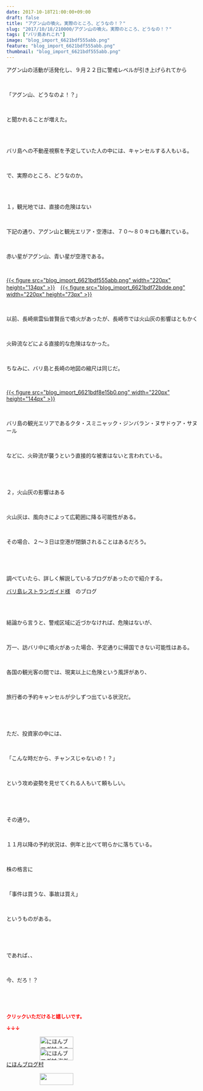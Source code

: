 ```yaml
---
date: 2017-10-18T21:00:00+09:00
draft: false
title: "アグン山の噴火。実際のところ、どうなの！？"
slug: "2017/10/18/210000/アグン山の噴火。実際のところ、どうなの！？"
tags: ["バリ島あれこれ"]
image: "blog_import_6621bdf555abb.png"
feature: "blog_import_6621bdf555abb.png"
thumbnail: "blog_import_6621bdf555abb.png"
---
```

<p>アグン山の活動が活発化し、９月２２日に警戒レベルが引き上げられてから</p><p> </p><p>「アグン山、どうなのよ！？」</p><p> </p><p>と聞かれることが増えた。</p><p> </p><p><br/>バリ島への不動産視察を予定していた人の中には、キャンセルする人もいる。</p><p> </p><p>で、実際のところ、どうなのか。</p><p> </p><p><br/>１，観光地では、直接の危険はない</p><p> </p><p>下記の通り、アグン山と観光エリア・空港は、７０～８０キロも離れている。</p><p> </p><p>赤い星がアグン山、青い星が空港である。</p><p> </p><p><a href="blog_import_6621bdf555abb.png">{{< figure src="blog_import_6621bdf555abb.png" width="220px" height="134px" >}}</a>　<a href="blog_import_6621bdf72bdde.png">{{< figure src="blog_import_6621bdf72bdde.png" width="220px" height="73px" >}}</a></p><p> </p><p>以前、長崎県雲仙普賢岳で噴火があったが、長崎市では火山灰の影響はともかく</p><p> </p><p>火砕流などによる直接的な危険はなかった。</p><p> </p><p>ちなみに、バリ島と長崎の地図の縮尺は同じだ。</p><p> </p><p><a href="blog_import_6621bdf8e15b0.png">{{< figure src="blog_import_6621bdf8e15b0.png" width="220px" height="144px" >}}</a></p><p> </p><p>バリ島の観光エリアであるクタ・スミニャック・ジンバラン・ヌサドゥア・サヌール</p><p> </p><p>などに、火砕流が襲うという直接的な被害はないと言われている。</p><p> </p><p> </p><p>２，火山灰の影響はある</p><p> </p><p>火山灰は、風向きによって広範囲に降る可能性がある。</p><p> </p><p>その場合、２～３日は空港が閉鎖されることはあるだろう。</p><p> </p><p> </p><p>調べていたら、詳しく解説しているブログがあったので紹介する。</p><p><a href="234423" target="_blank">バリ島レストランガイド様</a>　のブログ</p><p> </p><p><br/>結論から言うと、警戒区域に近づかなければ、危険はないが、</p><p> </p><p>万一、訪バリ中に噴火があった場合、予定通りに帰国できない可能性はある。</p><p> </p><p>各国の観光客の間では、現実以上に危険という風評があり、</p><p> </p><p>旅行者の予約キャンセルが少しずつ出ている状況だ。</p><p> </p><p> </p><p>ただ、投資家の中には、</p><p> </p><p>「こんな時だから、チャンスじゃないの！？」</p><p> </p><p>という攻め姿勢を見せてくれる人もいて頼もしい。</p><p> </p><p> </p><p>その通り。</p><p> </p><p>１１月以降の予約状況は、例年と比べて明らかに落ちている。</p><p> </p><p>株の格言に</p><p> </p><p>「事件は買うな、事故は買え」</p><p> </p><p>というものがある。</p><p> </p><p> </p><p>であれば、、</p><p> </p><p>今、だろ！？</p><p> </p><p> </p><p><font color="#ff0000" size="2"><strong>クリックいただけると嬉しいです。</strong></font></p><p><font color="#ff0000" size="2"><strong>↓↓↓</strong></font></p><p><a href="ranking.html?p_cid=01260127" id="&amp;blogmura_banner" target="_blank"><img alt="にほんブログ村 その他生活ブログ 不動産投資へ" border="0" height="31" src="data:image/svg+xml;charset=utf-8,%3Csvg%20xmlns%3D%22http%3A%2F%2Fwww.w3.org%2F2000%2Fsvg%22%20title%3D%22Placeholder%20for%20Images%22%20role%3D%22presentation%22%20viewBox%3D%220%200%2088%2031%22%20%2F%3E" width="88" data-src="https://img-proxy.blog-video.jp/images?url=http%3A%2F%2Flife.blogmura.com%2Fhudousantoushi%2Fimg%2Fhudousantoushi88_31.gif" style="aspect-ratio: auto 88 / 31;"/><noscript><img alt="にほんブログ村 その他生活ブログ 不動産投資へ" border="0" height="31" src="https://img-proxy.blog-video.jp/images?url=http%3A%2F%2Flife.blogmura.com%2Fhudousantoushi%2Fimg%2Fhudousantoushi88_31.gif" width="88"></noscript></a><br/><a href="ranking.html?p_cid=01260127" target="_blank"><img alt="にほんブログ村 海外生活ブログ バリ島情報へ" border="0" height="31" src="data:image/svg+xml;charset=utf-8,%3Csvg%20xmlns%3D%22http%3A%2F%2Fwww.w3.org%2F2000%2Fsvg%22%20title%3D%22Placeholder%20for%20Images%22%20role%3D%22presentation%22%20viewBox%3D%220%200%2088%2031%22%20%2F%3E" width="88" data-src="https://img-proxy.blog-video.jp/images?url=http%3A%2F%2Foverseas.blogmura.com%2Fbali%2Fimg%2Fbali88_31.gif" style="aspect-ratio: auto 88 / 31;"/><noscript><img alt="にほんブログ村 海外生活ブログ バリ島情報へ" border="0" height="31" src="https://img-proxy.blog-video.jp/images?url=http%3A%2F%2Foverseas.blogmura.com%2Fbali%2Fimg%2Fbali88_31.gif" width="88"></noscript></a><br/><a href="ranking.html?p_cid=01260127" target="_blank">にほんブログ村</a></p><p><a href="link.php?1804582" title="人気ブログランキングへ"><img border="0" height="31" src="data:image/svg+xml;charset=utf-8,%3Csvg%20xmlns%3D%22http%3A%2F%2Fwww.w3.org%2F2000%2Fsvg%22%20title%3D%22Placeholder%20for%20Images%22%20role%3D%22presentation%22%20viewBox%3D%220%200%2088%2031%22%20%2F%3E" width="88" data-src="https://blog.with2.net/img/banner/banner_22.gif" style="aspect-ratio: auto 88 / 31;"/><noscript><img border="0" height="31" src="https://blog.with2.net/img/banner/banner_22.gif" width="88"></noscript></a></p><p> </p>

